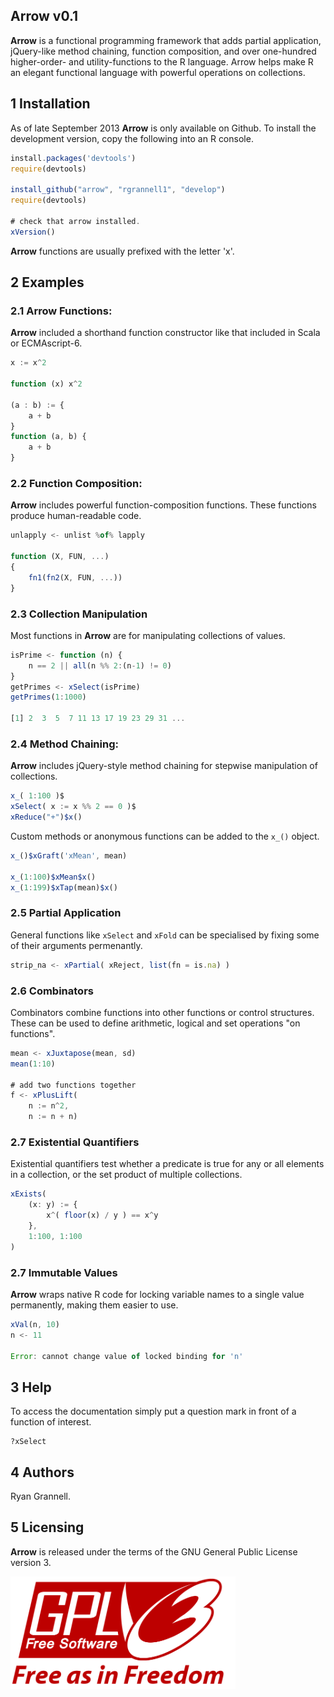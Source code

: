 Arrow v0.1
-----------------------------------

**Arrow** is a functional programming framework that adds partial application, 
jQuery-like method chaining, function composition, 
and over one-hundred higher-order- and utility-functions to the R language.
Arrow helps make R an elegant functional language with powerful operations on collections.

## 1 Installation

As of late September 2013 **Arrow** is only available on Github. To install the development version, copy the
following into an R console.

```javascript
install.packages('devtools')
require(devtools)

install_github("arrow", "rgrannell1", "develop")
require(devtools)

# check that arrow installed.
xVersion()
```
**Arrow** functions are usually prefixed with the letter 'x'.

## 2 Examples

### 2.1 Arrow Functions:

**Arrow** included a shorthand function constructor like that
 included in Scala or ECMAscript-6.

```javascript
x := x^2

function (x) x^2

(a : b) := {
    a + b
}
function (a, b) {
    a + b
}
```
### 2.2 Function Composition:

**Arrow** includes powerful function-composition functions.
These functions produce human-readable code.

```javascript
unlapply <- unlist %of% lapply

function (X, FUN, ...)
{
    fn1(fn2(X, FUN, ...))
}
```
### 2.3 Collection Manipulation

Most functions in **Arrow** are for manipulating collections of values. 

```javascript
isPrime <- function (n) {
    n == 2 || all(n %% 2:(n-1) != 0)
}
getPrimes <- xSelect(isPrime)
getPrimes(1:1000)

[1] 2  3  5  7 11 13 17 19 23 29 31 ...
```
### 2.4 Method Chaining:

**Arrow** includes jQuery-style method chaining for stepwise manipulation
of collections.

```javascript
x_( 1:100 )$
xSelect( x := x %% 2 == 0 )$
xReduce("+")$x()
```

Custom methods or anonymous functions can be added to the ```x_()``` object.

```javascript
x_()$xGraft('xMean', mean)

x_(1:100)$xMean$x()
x_(1:199)$xTap(mean)$x()
```

### 2.5 Partial Application

General functions like ```xSelect``` and ```xFold``` can be 
specialised by fixing some of their arguments permenantly. 

```javascript
strip_na <- xPartial( xReject, list(fn = is.na) )
```
### 2.6 Combinators

Combinators combine functions into other functions or control structures. These
can be used to define arithmetic, logical and set operations "on functions".

```javascript
mean <- xJuxtapose(mean, sd)
mean(1:10)

# add two functions together
f <- xPlusLift(
    n := n^2, 
    n := n + n)
```

### 2.7 Existential Quantifiers

Existential quantifiers test whether a predicate is true for any or all
elements in a collection, or the set product of multiple collections.

```javascript
xExists(
    (x: y) := {
        x^( floor(x) / y ) == x^y
    },
    1:100, 1:100
)
```

### 2.7 Immutable Values

**Arrow** wraps native R code for locking variable names to a single value 
permanently, making them easier to use.

```javascript
xVal(n, 10)
n <- 11

Error: cannot change value of locked binding for 'n'
```

## 3 Help

To access the documentation  simply put a question mark in front of a function of interest.

```
?xSelect
```

## 4 Authors

Ryan Grannell.

## 5 Licensing

**Arrow** is released under the terms of the GNU General Public License version 3. 

<img src="gpl3.png" height = "180"> </img>
